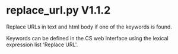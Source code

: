 replace_url.py V1.1.2
=====================

Replace URLs in text and html body if one of the keywords is found.

Keywords can be defined in the CS web interface using the lexical expression list 'Replace URL'.
